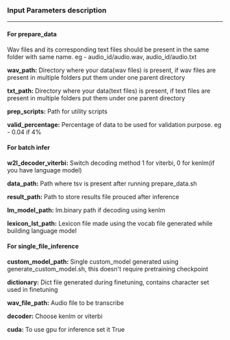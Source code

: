 ### Input Parameters description

---

#### For prepare_data

Wav files and its corresponding text files should be present in the same folder with same name. eg - audio_id/audio.wav, audio_id/audio.txt

**wav_path:** Directory where your data(wav files) is present, if wav files are present in multiple folders put them under one parent directory

**txt_path:** Directory where your data(text files) is present, if text files are present in multiple folders put them under one parent directory

**prep_scripts:** Path for utility scripts

**valid_percentage:** Percentage of data to be used for validation purpose. eg - 0.04 if 4%

#### For batch infer

**w2l_decoder_viterbi:** Switch decoding method 1 for viterbi, 0 for kenlm(if you have language model)

**data_path:** Path where tsv is present after running prepare_data.sh

**result_path:** Path to store results file prouced after inference

**lm_model_path:** lm.binary path if decoding using kenlm

**lexicon_lst_path:** Lexicon file made using the vocab file generated while building language model

#### For single_file_inference

**custom_model_path:** Single custom_model generated using generate_custom_model.sh, this doesn't require pretraining checkpoint

**dictionary:** Dict file generated during finetuning, contains character set used in finetuning

**wav_file_path:** Audio file to be transcribe 

**decoder:** Choose kenlm or viterbi

**cuda:** To use gpu for inference set it True